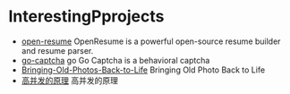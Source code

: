 # InterestingPprojects
- [open-resume](https://github.com/xitanggg/open-resume) OpenResume is a powerful open-source resume builder and resume parser.
- [go-captcha](https://github.com/wenlng/go-captcha) go Go Captcha is a behavioral captcha
- [Bringing-Old-Photos-Back-to-Life](https://github.com/microsoft/Bringing-Old-Photos-Back-to-Life) Bringing Old Photo Back to Life
- [高并发的原理](https://github.com/johnlui/PPHC) 高并发的原理
